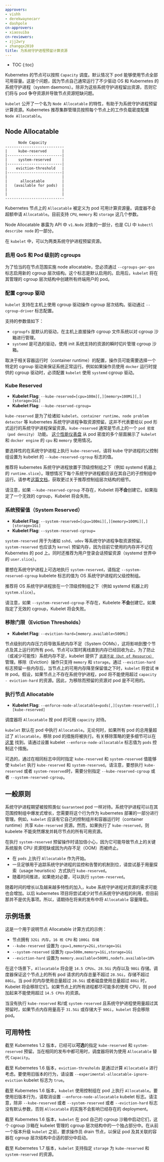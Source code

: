 ```yaml
---
approvers:
- vishh
- derekwaynecarr
- dashpole
cn-approvers:
- xiaosuiba
cn-reviewers:
- zjj2wry
- zhangqx2010
title: 为系统守护进程预留计算资源
---
```

<!--

---
approvers:
- vishh
- derekwaynecarr
- dashpole
  title: Reserve Compute Resources for System Daemons
---

-->

* TOC
{:toc}

<!--
Kubernetes nodes can be scheduled to `Capacity`. Pods can consume all the
available capacity on a node by default. This is an issue because nodes
typically run quite a few system daemons that power the OS and Kubernetes
itself. Unless resources are set aside for these system daemons, pods and system
daemons compete for resources and lead to resource starvation issues on the
node.
-->
Kubernetes 的节点可以按照 `Capacity` 调度。默认情况下 pod 能够使用节点全部可用容量。这是个问题，因为节点自己通常运行了不少驱动 OS 和 Kubernetes 的系统守护进程（system daemons）。除非为这些系统守护进程留出资源，否则它们将与 pod 争夺资源并导致节点资源短缺问题。

<!--
The `kubelet` exposes a feature named `Node Allocatable` that helps to reserve
compute resources for system daemons. Kubernetes recommends cluster
administrators to configure `Node Allocatable` based on their workload density
on each node.
-->
`kubelet` 公开了一个名为 `Node Allocatable` 的特性，有助于为系统守护进程预留计算资源。Kubernetes 推荐集群管理员按照每个节点上的工作负载密度配置 `Node Allocatable`。

<!--
## Node Allocatable
-->
## Node Allocatable

```text
      Node Capacity
---------------------------
|     kube-reserved       |
|-------------------------|
|     system-reserved     |
|-------------------------|
|    eviction-threshold   |
|-------------------------|
|                         |
|      allocatable        |
|   (available for pods)  |
|                         |
|                         |
---------------------------
```

<!--
`Allocatable` on a Kubernetes node is defined as the amount of compute resources
that are available for pods. The scheduler does not over-subscribe
`Allocatable`. `CPU`, `memory` and `storage` are supported as of now.
-->
Kubernetes 节点上的 `Allocatable` 被定义为 pod 可用计算资源量。调度器不会超额申请  `Allocatable`。目前支持 `CPU`, `memory` 和 `storage` 这几个参数。

<!--
Node Allocatable is exposed as part of `v1.Node` object in the API and as part
of `kubectl describe node` in the CLI.
-->
Node Allocatable 暴露为 API 中 `v1.Node` 对象的一部分，也是 CLI 中 `kubectl describe node` 的一部分。

<!--
Resources can be reserved for two categories of system daemons in the `kubelet`.
-->
在 `kubelet` 中，可以为两类系统守护进程预留资源。

<!--
### Enabling QoS and Pod level cgroups
-->
### 启用 QoS 和 Pod 级别的 cgroups

<!--
To properly enforce node allocatable constraints on the node, you must
enable the new cgroup hierarchy via the `--cgroups-per-qos` flag.  This flag is
enabled by default.  When enabled, the `kubelet` will parent all end-user pods
under a cgroup hierarchy managed by the `kubelet`.
-->
为了恰当的在节点范围实施 node allocatable，您必须通过 `--cgroups-per-qos` 标志启用新的 cgroup 层次结构。这个标志是默认启用的。启用后，`kubelet` 将在其管理的 cgroup 层次结构中创建所有终端用户的 pod。

<!--
### Configuring a cgroup driver
-->
### 配置 cgroup 驱动

<!--
The `kubelet` supports manipulation of the cgroup hierarchy on
the host using a cgroup driver. The driver is configured via the
`--cgroup-driver` flag.
-->
`kubelet` 支持在主机上使用 cgroup 驱动操作 cgroup 层次结构。驱动通过 `--cgroup-driver` 标志配置。

<!--
The supported values are the following:

* `cgroupfs` is the default driver that performs direct manipulation of the
  cgroup filesystem on the host in order to manage cgroup sandboxes.
* `systemd` is an alternative driver that manages cgroup sandboxes using
  transient slices for resources that are supported by that init system.
  -->
支持的参数值如下：

* `cgroupfs` 是默认的驱动，在主机上直接操作 cgroup 文件系统以对 cgroup 沙箱进行管理。
* `systemd` 是可选的驱动，使用 init 系统支持的资源的瞬时切片管理 cgroup 沙箱。

<!--
Depending on the configuration of the associated container runtime,
operators may have to choose a particular cgroup driver to ensure
proper system behavior.  For example, if operators use the `systemd`
cgroup driver provided by the `docker` runtime, the `kubelet` must
be configured to use the `systemd` cgroup driver.
-->
取决于相关容器运行时（container runtime）的配置，操作员可能需要选择一个特定的 cgroup 驱动来保证系统正常运行。例如如果操作员使用 `docker` 运行时提供的 cgroup 驱动时，必须配置 `kubelet` 使用 `systemd` cgroup 驱动。

<!--
### Kube Reserved
-->
### Kube Reserved

- **Kubelet Flag**: `--kube-reserved=[cpu=100m][,][memory=100Mi][,][storage=1Gi]`
- **Kubelet Flag**: `--kube-reserved-cgroup=`

<!--
`kube-reserved` is meant to capture resource reservation for kubernetes system
daemons like the `kubelet`, `container runtime`, `node problem detector`, etc.
It is not meant to reserve resources for system daemons that are run as pods.
`kube-reserved` is typically a function of `pod density` on the nodes. [This
performance dashboard](http://node-perf-dash.k8s.io/#/builds) exposes `cpu` and
`memory` usage profiles of `kubelet` and `docker engine` at multiple levels of
pod density. [This blog
post](http://blog.kubernetes.io/2016/11/visualize-kubelet-performance-with-node-dashboard.html)
explains how the dashboard can be interpreted to come up with a suitable
`kube-reserved` reservation.
-->
`kube-reserved` 是为了给诸如 `kubelet`、`container runtime`、`node problem detector` 等 kubernetes 系统守护进程争取资源预留。这并不代表要给以 pod 形式运行的系统守护进程保留资源。`kube-reserved` 通常是节点上的一个 `pod 密度（pod density）` 功能。 [这个性能仪表盘](http://node-perf-dash.k8s.io/#/builds) 从 pod 密度的多个层面展示了 `kubelet` 和 `docker engine` 的 `cpu` 和 `memory` 使用情况。

<!--
To optionally enforce `kube-reserved` on system daemons, specify the parent
control group for kube daemons as the value for `--kube-reserved-cgroup` kubelet
flag.
-->
要选择性的在系统守护进程上执行 `kube-reserved`，请将 kube 守护进程的父控制组设置为 kubelet 的 `--kube-reserved-cgroup` 标志的值。

<!--
It is recommended that the kubernetes system daemons are placed under a top
level control group (`runtime.slice` on systemd machines for example). Each
system daemon should ideally run within its own child control group. Refer to
[this
doc](https://git.k8s.io/community/contributors/design-proposals/node-allocatable.md#recommended-cgroups-setup)
for more details on recommended control group hierarchy.
-->
推荐将 kubernetes 系统守护进程放置于顶级控制组之下（例如 systemd 机器上的 `runtime.slice`）。理想情况下每个系统守护进程都应该在其自己的子控制组中运行。请参考[这篇文档](https://git.k8s.io/community/contributors/design-proposals/node-allocatable.md#recommended-cgroups-setup)，获取更过关于推荐控制组层次结构的细节。

<!--
Note that Kubelet **does not** create `--kube-reserved-cgroup` if it doesn't
exist. Kubelet will fail if an invalid cgroup is specified.
-->
请注意，如果 `--kube-reserved-cgroup` 不存在，Kubelet 将**不会**创建它。如果指定了一个无效的 cgroup，Kubelet 将会失败。

<!--
### System Reserved
-->
### 系统预留值（System Reserved）

- **Kubelet Flag**: `--system-reserved=[cpu=100mi][,][memory=100Mi][,][storage=1Gi]`
- **Kubelet Flag**: `--system-reserved-cgroup=`

<!--
`system-reserved` is meant to capture resource reservation for OS system daemons
like `sshd`, `udev`, etc. `system-reserved` should reserve `memory` for the
`kernel` too since `kernel` memory is not accounted to pods in Kubernetes at this time.
Reserving resources for user login sessions is also recommended (`user.slice` in
systemd world).
-->
`system-reserved` 用于为诸如 `sshd`、`udev` 等系统守护进程争取资源预留。`system-reserved` 也应该为 `kernel` 预留内存，因为目前它使用的内存并不记在 Kubernetes 的 pod 上。同时还推荐为用户登录会话预留资源（systemd 世界中的 `user.slice`）。

<!--
To optionally enforce `system-reserved` on system daemons, specify the parent
control group for OS system daemons as the value for `--system-reserved-cgroup`
kubelet flag.
-->
要想在系统守护进程上可选地执行 `system-reserved`，请指定 `--system-reserved-cgroup` kubelete 标志的值为 OS 系统守护进程的父级控制组。

<!--
It is recommended that the OS system daemons are placed under a top level
control group (`system.slice` on systemd machines for example).
-->
推荐将 OS 系统守护进程放在一个顶级控制组之下（例如 systemd 机器上的`system.slice`）。

<!--
Note that Kubelet **does not** create `--system-reserved-cgroup` if it doesn't
exist. Kubelet will fail if an invalid cgroup is specified.
-->
请注意，如果 `--system-reserved-cgroup` 不存在，Kubelete **不会**创建它。如果指定了无效的 cgroup，Kubelet 将会失败。

<!--
### Eviction Thresholds
-->
### 移除门限（Eviction Thresholds）

- **Kubelet Flag**: `--eviction-hard=[memory.available<500Mi]`

<!--
Memory pressure at the node level leads to System OOMs which affects the entire
node and all pods running on it. Nodes can go offline temporarily until memory
has been reclaimed. To avoid (or reduce the probability of) system OOMs kubelet
provides [`Out of Resource`](./out-of-resource.md) management. Evictions are
supported for `memory` and `storage` only. By reserving some memory via
`--eviction-hard` flag, the `kubelet` attempts to `evict` pods whenever memory
availability on the node drops below the reserved value. Hypothetically, if
system daemons did not exist on a node, pods cannot use more than `capacity -eviction-hard`. For this reason, resources reserved for evictions are not
available for pods.
-->
节点级别的内存压力将导致系统内存不足（System OOMs），这将影响到整个节点及其上运行的所有 pod。节点可以暂时离线直到内存已经回收为止。为了防止（或减少可能性）系统内存不足，kubelet 提供了 [`资源不足（Out of Resource）`](./out-of-resource.md) 管理。移除（Eviction）操作只支持  `memory` 和 `storage`。通过 `--eviction-hard` 标志预留一些内存后，当节点上的可用内存降至保留值之下时，`kubelet` 将尝试 `移除` pod。假设，如果节点上不存在系统守护进程，pod 将不能使用超过 `capacity - eviction-hard` 的资源。因此，为移除而预留的资源对 pod 是不可用的。

<!--
### Enforcing Node Allocatable
-->
### 执行节点 Allocatable

- **Kubelet Flag**: `--enforce-node-allocatable=pods[,][system-reserved][,][kube-reserved]`

<!--
The scheduler treats `Allocatable` as the available `capacity` for pods.
-->
调度器将 `Allocatable` 按 pod 的可用 `capacity` 对待。

<!--
`kubelet` enforce `Allocatable` across pods by default. Enforcement is performed
by evicting pods whenever the overall usage across all pods exceeds
`Allocatable`. More details on eviction policy can be found
[here](./out-of-resource.md#eviction-policy). This enforcement is controlled by
specifying `pods` value to the kubelet flag `--enforce-node-allocatable`.
-->
`kubelet` 默认在 pod 中执行 `Allocatable`。无论何时，如果所有 pod 的总用量超过了 `Allocatable`，移除 pod 的措施将被执行。有关移除策略的更多细节可以在 [这里](./out-of-resource.md#eviction-policy) 找到。请通过设置 kubelet `--enforce-node-allocatable` 标志值为 `pods` 控制这个措施。

<!--
Optionally, `kubelet` can be made to enforce `kube-reserved` and
`system-reserved` by specifying `kube-reserved` & `system-reserved` values in
the same flag. Note that to enforce `kube-reserved` or `system-reserved`,
`--kube-reserved-cgroup` or `--system-reserved-cgroup` needs to be specified
respectively.
-->
可选的，通过在相同标志中同时指定 `kube-reserved` 和 `system-reserved` 值能够使 `kubelet` 执行 `kube-reserved` 和 `system-reserved`。请注意，要想执行 `kube-reserved` 或者 `system-reserved`时，需要分别指定 `--kube-reserved-cgroup` 或者 `--system-reserved-cgroup`。

<!--
## General Guidelines
-->
## 一般原则

<!--
System daemons are expected to be treated similar to `Guaranteed` pods. System
daemons can burst within their bounding control groups and this behavior needs
to be managed as part of kubernetes deployments. For example, `kubelet` should
have its own control group and share `Kube-reserved` resources with the
container runtime. However, Kubelet cannot burst and use up all available Node
resources if `kube-reserved` is enforced.
-->
系统守护进程期望被按照类似 `Guaranteed` pod 一样对待。系统守护进程可以在其范围控制组中爆发式增长，您需要将这个行为作为 kubernetes 部署的一部分进行管理。例如，`kubelet` 应该有它自己的控制组并和容器运行时（container runtime）共享 `Kube-reserved` 资源。然而，如果执行了 `kube-reserved`，则 kubelete 不能突然爆发并耗尽节点的所有可用资源。

<!--
Be extra careful while enforcing `system-reserved` reservation since it can lead
to critical system services being CPU starved or OOM killed on the node. The
recommendation is to enforce `system-reserved` only if a user has profiled their
nodes exhaustively to come up with precise estimates and is confident in their
ability to recover if any process in that group is oom_killed.
-->
在执行 `system-reserved` 预留操作时请加倍小心，因为它可能导致节点上的关键系统服务 CPU 资源短缺或因为内存不足（OOM）而被终止。

<!--
* To begin with enforce `Allocatable` on `pods`.
* Once adequate monitoring and alerting is in place to track kube system
  daemons, attempt to enforce `kube-reserved` based on usage heuristics.
* If absolutely necessary, enforce `system-reserved` over time.
  -->
* 在 `pods` 上执行 `Allocatable` 作为开始。
* 一旦足够用于追踪系统守护进程的监控和告警的机制到位，请尝试基于用量探索（usage heuristics）方式执行 `kube-reserved`。
* 随着时间推进，如果绝对必要，可以执行 `system-reserved`。

<!--
The resource requirements of kube system daemons may grow over time as more and
more features are added. Over time, kubernetes project will attempt to bring
down utilization of node system daemons, but that is not a priority as of now.
So expect a drop in `Allocatable` capacity in future releases.
-->
随着时间的增长以及越来越多特性的加入，kube 系统守护进程对资源的需求可能也会增加。以后 kubernetes 项目将尝试减少对节点系统守护进程的利用，但目前那并不是优先事项。所以，请期待在将来的发布中将 `Allocatable` 容量降低。

<!--
## Example Scenario
-->
## 示例场景

<!--
Here is an example to illustrate Node Allocatable computation:
-->
这是一个用于说明节点 Allocatable 计算方式的示例：

<!--
* Node has `32Gi` of `memory`, `16 CPUs` and `100Gi` of `Storage`
* `--kube-reserved` is set to `cpu=1,memory=2Gi,storage=1Gi`
* `--system-reserved` is set to `cpu=500m,memory=1Gi,storage=1Gi`
* `--eviction-hard` is set to `memory.available<500Mi,nodefs.available<10%`
  -->
* 节点拥有 `32Gi 内存`，`16 核 CPU` 和 `100Gi 存储`
* `--kube-reserved` 设置为 `cpu=1,memory=2Gi,storage=1Gi`
* `--system-reserved` 设置为 `cpu=500m,memory=1Gi,storage=1Gi`
* `--eviction-hard` 设置为 `memory.available<500Mi,nodefs.available<10%` 

<!--
Under this scenario, `Allocatable` will be `14.5 CPUs`, `28.5Gi` of memory and
`98Gi` of local storage.
Scheduler ensures that the total memory `requests` across all pods on this node does
not exceed `28.5Gi` and storage doesn't exceed `88Gi`.
Kubelet evicts pods whenever the overall memory usage exceeds across pods exceed `28.5Gi`,
or if overall disk usage exceeds `88Gi` If all processes on the node consume as
much CPU as they can, pods together cannot consume more than `14.5 CPUs`.
-->
在这个场景下，`Allocatable` 将会是 `14.5 CPUs`、`28.5Gi` 内存以及 `98Gi` 存储。调度器保证这个节点上的所有 pod 请求的内存总量不超过 `28.5Gi`，存储不超过 `88Gi`。当 pod 的内存使用总量超过 `28.5Gi` 或者磁盘使用总量超过 `88Gi` 时，Kubelet 将会移除它们。如果节点上的所有进程都尽可能多的使用 CPU，则 pod 加起来不能使用超过 `14.5 CPUs` 的资源。

<!--
If `kube-reserved` and/or `system-reserved` is not enforced and system daemons
exceed their reservation, `kubelet` evicts pods whenever the overall node memory
usage is higher than `31.5Gi` or `storage` is greater than `90Gi`
-->
当没有执行 `kube-reserved` 和/或 `system-reserved` 且系统守护进程使用量超过其预留时，如果节点内存用量高于 `31.5Gi` 或存储大于 `90Gi`，`kubelet` 将会移除 pod。

<!--
## Feature Availability
-->
## 可用特性

<!--
As of Kubernetes version 1.2, it has been possible to **optionally** specify
`kube-reserved` and `system-reserved` reservations. The scheduler switched to
using `Allocatable` instead of `Capacity` when available in the same release.
-->
截至 Kubernetes 1.2 版本，已经可以**可选**的指定 `kube-reserved` 和 `system-reserved` 预留。当在相同的发布中都可用时，调度器将转为使用 `Allocatable` 替代 `Capacity`。

<!--
As of Kubernetes version 1.6, `eviction-thresholds` are being considered by
computing `Allocatable`. To revert to the old behavior set
`--experimental-allocatable-ignore-eviction` kubelet flag to `true`.
-->
截至 Kubernetes 1.6 版本，`eviction-thresholds` 是通过计算 `Allocatable` 进行考虑。要使用旧版本的行为，请设置 `--experimental-allocatable-ignore-eviction` kubelet 标志为 `true`。

<!--
As of Kubernetes version 1.6, `kubelet` enforces `Allocatable` on pods using
control groups. To revert to the old behavior unset `--enforce-node-allocatable`
kubelet flag. Note that unless `--kube-reserved`, or `--system-reserved` or
`--eviction-hard` flags have non-default values, `Allocatable` enforcement does
not affect existing deployments.
-->
截至 Kubernetes 1.6 版本，`kubelet` 使用控制组在 pod 上执行 `Allocatable`。要使用旧版本行为，请取消设置 `--enforce-node-allocatable` kubelet 标志。请注意，除非 `--kube-reserved` 或者 `--system-reserved` 或者 `--eviction-hard` 标志没有默认参数，否则 `Allocatable` 的实施不会影响已经存在的 deployment。

<!--
As of Kubernetes version 1.6, `kubelet` launches pods in their own cgroup
sandbox in a dedicated part of the cgroup hierarchy it manages.  Operators are
required to drain their nodes prior to upgrade of the `kubelet` from prior
versions in order to ensure pods and their associated containers are launched in
the proper part of the cgroup hierarchy.
-->
截至 Kubernetes 1.6 版本，`kubelet` 在 pod 自己的 cgroup 沙箱中启动它们，这个 cgroup 沙箱在 kubelet 管理的 cgroup 层次结构中的一个独占部分中。在从前一个版本升级 `kubelet` 之前，要求操作员 drain 节点，以保证 pod 及其关联的容器在 cgroup 层次结构中合适的部分中启动。

<!--
As of Kubernetes version 1.7, `kubelet` supports specifying `storage` as a resource
for `kube-reserved` and `system-reserved`.
-->
截至 Kubernetes 1.7 版本，`kubelet` 支持指定 `storage` 为 `kube-reserved` 和 `system-reserved` 的资源。
